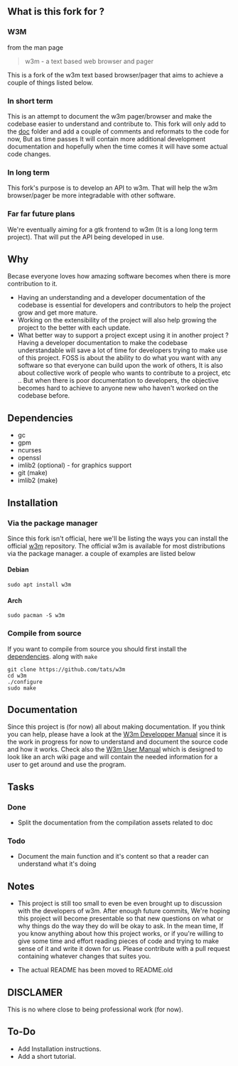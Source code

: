 ## What is this fork for ?

### W3M
from the man page
> w3m - a text based web browser and pager

This is a fork of the w3m text based browser/pager that aims to achieve a couple of things listed below.

### In short term
This is an attempt to document the w3m pager/browser and make the codebase easier to understand and contribute to. This fork will only add to the [doc](/doc) folder and add a couple of comments and reformats to the code for now, But as time passes It will contain more additional development documentation and hopefully when the time comes it will have some actual code changes.
### In long term
This fork's purpose is to develop an API to w3m. That will help the w3m browser/pager be more integradable with other software.
### Far far future plans
We're eventually aiming for a gtk frontend to w3m (It is a long long term project). That will put the API being developed in use.

## Why
Becase everyone loves how amazing software becomes when there is more contribution to it.
* Having an understanding and a developer documentation of the codebase is essential for developers and contributors to help the project grow and get more mature.
* Working on the extensibility of the project will also help growing the project to the better with each update.
* What better way to support a project except using it in another project ?
Having a developer documentation to make the codebase understandable will save a lot of time for developers trying to make use of this project. FOSS is about the ability to do what you want with any software so that everyone can build upon the work of others, It is also about collective work of people who wants to contribute to a project, etc ..
But when there is poor documentation to developers, the objective becomes hard to achieve to anyone new who haven't worked on the codebase before.

## Dependencies
* gc
* gpm
* ncurses
* openssl
* imlib2 (optional) - for graphics support
* git (make)
* imlib2 (make)

## Installation
### Via the package manager
Since this fork isn't official, here we'll be listing the ways you can install the official [w3m](https://github.com/tats/w3m) repository.
The official w3m is available for most distributions via the package manager. a couple of examples are listed below
#### Debian
```
sudo apt install w3m
```
#### Arch
```
sudo pacman -S w3m
```
### Compile from source
If you want to compile from source you should first install the [dependencies](#dependencies). along with `make`
```
git clone https://github.com/tats/w3m
cd w3m
./configure
sudo make
```
## Documentation
Since this project is (for now) all about making documentation. If you think you can help, please have a look at the [W3m Developper Manual](doc/doc-dev/W3m%20Developper%20Manual.md) since it is the work in progress for now to understand and document the source code and how it works.
Check also the [W3m User Manual](/doc/W3m%20User%20Manual.md) which is designed to look like an arch wiki page and will contain the needed information for a user to get around and use the program.

## Tasks

### Done

* Split the documentation from the compilation assets related to doc

### Todo

* Document the main function and it's content so that a reader can understand what it's doing

## Notes
* This project is still too small to even be even brought up to discussion with the developers of w3m. After enough future commits, We're hoping this project will become presentable so that new questions on what or why things do the way they do will be okay to ask. In the mean time, If you know anything about how this project works, or if you're willing to give some time and effort reading pieces of code and trying to make sense of it and write it down for us. Please contribute with a pull request containing whatever changes that suites you.

* The actual README has been moved to README.old

## DISCLAMER
This is no where close to being professional work (for now).

## To-Do
* Add Installation instructions.
* Add a short tutorial.
